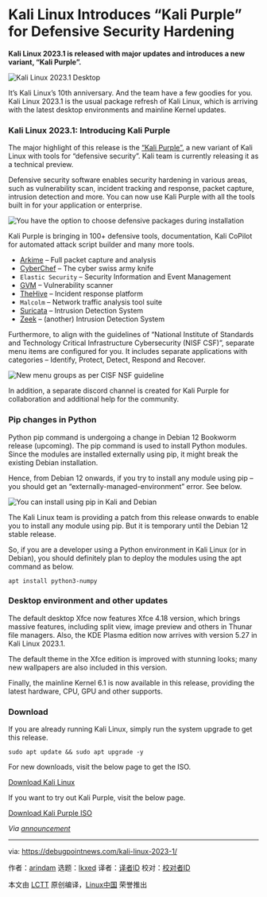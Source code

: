 [#]: subject: "Kali Linux Introduces “Kali Purple” for Defensive Security Hardening"
[#]: via: "https://debugpointnews.com/kali-linux-2023-1/"
[#]: author: "arindam https://debugpointnews.com/author/dpicubegmail-com/"
[#]: collector: "lkxed"
[#]: translator: " "
[#]: reviewer: " "
[#]: publisher: " "
[#]: url: " "

Kali Linux Introduces “Kali Purple” for Defensive Security Hardening
======

**Kali Linux 2023.1 is released with major updates and introduces a new variant, “Kali Purple”.**

![Kali Linux 2023.1 Desktop][1]

It’s Kali Linux’s 10th anniversary. And the team have a few goodies for you. Kali Linux 2023.1 is the usual package refresh of Kali Linux, which is arriving with the latest desktop environments and mainline Kernel updates.

### Kali Linux 2023.1: Introducing Kali Purple

The major highlight of this release is the [“Kali Purple”][2], a new variant of Kali Linux with tools for “defensive security”. Kali team is currently releasing it as a technical preview.

Defensive security software enables security hardening in various areas, such as vulnerability scan, incident tracking and response, packet capture, intrusion detection and more. You can now use Kali Purple with all the tools built in for your application or enterprise.

![You have the option to choose defensive packages during installation][3]

Kali Purple is bringing in 100+ defensive tools, documentation, Kali CoPilot for automated attack script builder and many more tools.

- [Arkime][4] – Full packet capture and analysis
- [CyberChef][5] – The cyber swiss army knife
- `Elastic Security` – Security Information and Event Management
- [GVM][6] – Vulnerability scanner
- [TheHive][7] – Incident response platform
- `Malcolm` – Network traffic analysis tool suite
- [Suricata][8] – Intrusion Detection System
- [Zeek][9] – (another) Intrusion Detection System

Furthermore, to align with the guidelines of “National Institute of Standards and Technology Critical Infrastructure Cybersecurity (NISF CSF)”, separate menu items are configured for you. It includes separate applications with categories – Identify, Protect, Detect, Respond and Recover.

![New menu groups as per CISF NSF guideline][10]

In addition, a separate discord channel is created for Kali Purple for collaboration and additional help for the community.

### Pip changes in Python

Python pip command is undergoing a change in Debian 12 Bookworm release (upcoming). The pip command is used to install Python modules. Since the modules are installed externally using pip, it might break the existing Debian installation.

Hence, from Debian 12 onwards, if you try to install any module using pip – you should get an “externally-managed-environment” error. See below.

![You can install using pip in Kali and Debian][11]

The Kali Linux team is providing a patch from this release onwards to enable you to install any module using pip. But it is temporary until the Debian 12 stable release.

So, if you are a developer using a Python environment in Kali Linux (or in Debian), you should definitely plan to deploy the modules using the apt command as below.

```
apt install python3-numpy
```

### Desktop environment and other updates

The default desktop Xfce now features Xfce 4.18 version, which brings massive features, including split view, image preview and others in Thunar file managers. Also, the KDE Plasma edition now arrives with version 5.27 in Kali Linux 2023.1.

The default theme in the Xfce edition is improved with stunning looks; many new wallpapers are also included in this version.

Finally, the mainline Kernel 6.1 is now available in this release, providing the latest hardware, CPU, GPU and other supports.

### Download

If you are already running Kali Linux, simply run the system upgrade to get this release.

```
sudo apt update && sudo apt upgrade -y
```

For new downloads, visit the below page to get the ISO.

[Download Kali Linux][12]

If you want to try out Kali Purple, visit the below page.

[Download Kali Purple ISO][13]

_Via [announcement][14]_

--------------------------------------------------------------------------------

via: https://debugpointnews.com/kali-linux-2023-1/

作者：[arindam][a]
选题：[lkxed][b]
译者：[译者ID](https://github.com/译者ID)
校对：[校对者ID](https://github.com/校对者ID)

本文由 [LCTT](https://github.com/LCTT/TranslateProject) 原创编译，[Linux中国](https://linux.cn/) 荣誉推出

[a]: https://debugpointnews.com/author/dpicubegmail-com/
[b]: https://github.com/lkxed/
[1]: https://debugpointnews.com/wp-content/uploads/2023/03/Kali-Linux-2023.1-Desktop.jpg
[2]: https://gitlab.com/kalilinux/kali-purple/documentation/-/wikis/home
[3]: https://debugpointnews.com/wp-content/uploads/2023/03/You-have-the-option-to-choose-defensive-packages-during-installation.jpg
[4]: https://pkg.kali.org/pkg/arkime
[5]: https://pkg.kali.org/pkg/cyberchef
[6]: https://www.kali.org/tools/gvm/
[7]: https://pkg.kali.org/pkg/thehive
[8]: https://pkg.kali.org/pkg/suricata
[9]: https://pkg.kali.org/pkg/zeek
[10]: https://debugpointnews.com/wp-content/uploads/2023/03/New-menu-groups-as-per-CISF-NSF-guideline.jpg
[11]: https://debugpointnews.com/wp-content/uploads/2023/03/You-can-install-using-pip-in-Kali-and-Debian.jpg
[12]: https://www.kali.org/get-kali/#kali-installer-images
[13]: https://cdimage.kali.org/kali-2023.1/kali-linux-2023.1-installer-purple-amd64.iso
[14]: https://www.kali.org/blog/kali-linux-2023-1-release/
